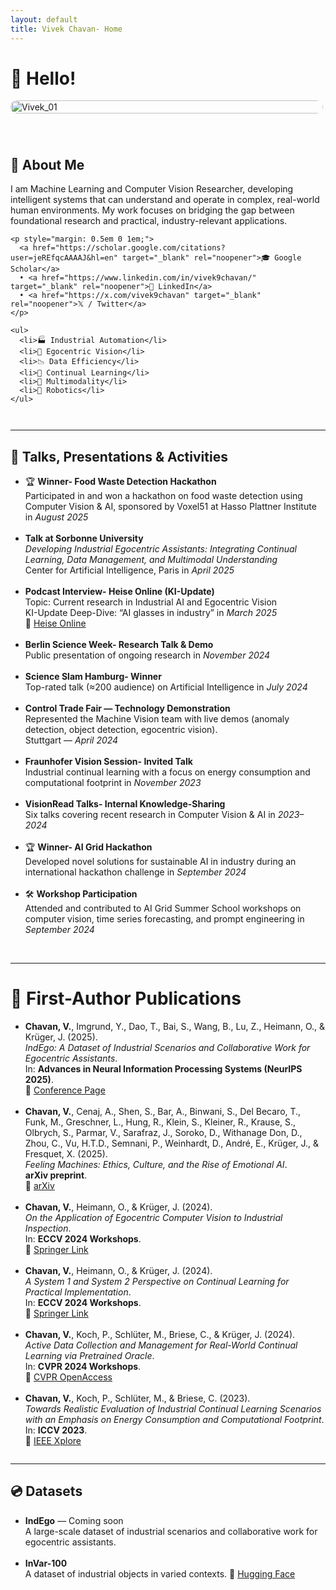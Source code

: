 ```yaml
---
layout: default
title: Vivek Chavan- Home
---
```


# 👋 Hello!


<div style="display: flex; align-items: flex-start; gap: 40px; flex-wrap: wrap;">

  <!-- Bigger photo column -->
  <div style="flex: 1; min-width: 400px; max-width: 500px;">
    <img src="https://github.com/user-attachments/assets/0c18923f-6d38-4312-ae43-9f4e4c7764ad" 
         alt="Vivek_01" 
         style="width: 100%; height: auto; border-radius: 12px;">
  </div>

  <div style="flex: 2; min-width: 300px;">
    <h2>🔬 About Me</h2>
    <p>
      I am Machine Learning and Computer Vision Researcher, developing intelligent systems that can understand and operate in complex, real-world human environments. My work focuses on bridging the gap between foundational research and practical, industry-relevant applications.
    </p>

    <p style="margin: 0.5em 0 1em;">
      <a href="https://scholar.google.com/citations?user=jeREfqcAAAAJ&hl=en" target="_blank" rel="noopener">🎓 Google Scholar</a>
      • <a href="https://www.linkedin.com/in/vivek9chavan/" target="_blank" rel="noopener">💼 LinkedIn</a>
      • <a href="https://x.com/vivek9chavan" target="_blank" rel="noopener">𝕏 / Twitter</a>
    </p>

    <ul>
      <li>🏭 Industrial Automation</li>
      <li>🎥 Egocentric Vision</li>
      <li>📉 Data Efficiency</li>
      <li>🧠 Continual Learning</li>
      <li>🔀 Multimodality</li>
      <li>🤖 Robotics</li>
    </ul>
  </div>

</div>

<hr style="margin: 2em 0;" />

## 🎤 Talks, Presentations & Activities

<ul>
    <li>
    🏆 <strong>Winner- Food Waste Detection Hackathon</strong><br />
    Participated in and won a hackathon on food waste detection using Computer Vision & AI,  
    sponsored by Voxel51 at Hasso Plattner Institute in <em>August 2025</em>
  </li>
  <br />
  
  <li>
    <strong>Talk at Sorbonne University</strong><br />
    <em>Developing Industrial Egocentric Assistants: Integrating Continual Learning, Data Management, and Multimodal Understanding</em><br />
    Center for Artificial Intelligence, Paris in <em>April 2025</em>
  </li>
  <br />

  <li>
    <strong>Podcast Interview- Heise Online (KI-Update)</strong><br />
    Topic: Current research in Industrial AI and Egocentric Vision<br />
    KI-Update Deep-Dive: “AI glasses in industry” in <em>March 2025</em><br />
    🔗 <a href="https://www.heise.de/news/KI-Update-Deep-Dive-KI-Brillen-helfen-in-der-Industrie-9670746.html" target="_blank" rel="noopener">Heise Online</a>
  </li>
  <br />

  <li>
    <strong>Berlin Science Week- Research Talk & Demo</strong><br />
    Public presentation of ongoing research in <em>November 2024</em>
  </li>
  <br />

  <li>
    <strong>Science Slam Hamburg- Winner</strong><br />
    Top-rated talk (≈200 audience) on Artificial Intelligence in <em>July 2024</em>
  </li>
  <br />

  <li>
    <strong>Control Trade Fair — Technology Demonstration</strong><br />
    Represented the Machine Vision team with live demos (anomaly detection, object detection, egocentric vision).<br />
    Stuttgart — <em>April 2024</em>
  </li>
  <br />

  <li>
    <strong>Fraunhofer Vision Session- Invited Talk</strong><br />
    Industrial continual learning with a focus on energy consumption and computational footprint in <em>November 2023</em>
  </li>
  <br />

  <li>
    <strong>VisionRead Talks- Internal Knowledge-Sharing</strong><br />
    Six talks covering recent research in Computer Vision & AI in <em>2023–2024</em>
  </li>
  <br />

  <li>
    🏆 <strong>Winner- AI Grid Hackathon</strong><br />
    Developed novel solutions for sustainable AI in industry during an international hackathon challenge in <em>September 2024</em>
  </li>
  <br />

  <li>
    🛠 <strong>Workshop Participation</strong><br />
    Attended and contributed to AI Grid Summer School workshops on computer vision, time series forecasting, and prompt engineering in <em>September 2024</em>
  </li>
  <br />


</ul>

<hr style="margin: 2em 0;" />

# 📄 First-Author Publications

<ul>
  <li>
    <strong>Chavan, V.</strong>, Imgrund, Y., Dao, T., Bai, S., Wang, B., Lu, Z., Heimann, O., & Krüger, J. (2025).<br />
    <em>IndEgo: A Dataset of Industrial Scenarios and Collaborative Work for Egocentric Assistants</em>.<br />
    In: <strong>Advances in Neural Information Processing Systems (NeurIPS 2025)</strong>.<br />
    🔗 <a href="https://neurips.cc/virtual/2025/poster/121501" target="_blank" rel="noopener">Conference Page</a>
  </li>
  <br />

  <li>
    <strong>Chavan, V.</strong>, Cenaj, A., Shen, S., Bar, A., Binwani, S., Del Becaro, T., Funk, M., Greschner, L., Hung, R., Klein, S., Kleiner, R., Krause, S., Olbrych, S., Parmar, V., Sarafraz, J., Soroko, D., Withanage Don, D., Zhou, C., Vu, H.T.D., Semnani, P., Weinhardt, D., André, E., Krüger, J., & Fresquet, X. (2025).<br />
    <em>Feeling Machines: Ethics, Culture, and the Rise of Emotional AI</em>.<br />
    <strong>arXiv preprint</strong>.<br />
    🔗 <a href="https://arxiv.org/abs/2506.12437" target="_blank" rel="noopener">arXiv</a>
  </li>
  <br />

  <li>
    <strong>Chavan, V.</strong>, Heimann, O., & Krüger, J. (2024).<br />
    <em>On the Application of Egocentric Computer Vision to Industrial Inspection</em>.<br />
    In: <strong>ECCV 2024 Workshops</strong>.<br />
    🔗 <a href="https://link.springer.com/chapter/10.1007/978-3-031-92805-5_1" target="_blank" rel="noopener">Springer Link</a>
  </li>
  <br />

  <li>
    <strong>Chavan, V.</strong>, Heimann, O., & Krüger, J. (2024).<br />
    <em>A System 1 and System 2 Perspective on Continual Learning for Practical Implementation</em>.<br />
    In: <strong>ECCV 2024 Workshops</strong>.<br />
    🔗 <a href="https://link.springer.com/chapter/10.1007/978-3-031-91578-9_25" target="_blank" rel="noopener">Springer Link</a>
  </li>
  <br />

  <li>
    <strong>Chavan, V.</strong>, Koch, P., Schlüter, M., Briese, C., & Krüger, J. (2024).<br />
    <em>Active Data Collection and Management for Real-World Continual Learning via Pretrained Oracle</em>.<br />
    In: <strong>CVPR 2024 Workshops</strong>.<br />
    🔗 <a href="https://openaccess.thecvf.com/content/CVPR2024W/CLVISION/html/Chavan_Active_Data_Collection_and_Management_for_Real-World_Continual_Learning_via_CVPRW_2024_paper.html" target="_blank" rel="noopener">CVPR OpenAccess</a>
  </li>
  <br />

  <li>
    <strong>Chavan, V.</strong>, Koch, P., Schlüter, M., & Briese, C. (2023).<br />
    <em>Towards Realistic Evaluation of Industrial Continual Learning Scenarios with an Emphasis on Energy Consumption and Computational Footprint</em>.<br />
    In: <strong>ICCV 2023</strong>.<br />
    🔗 <a href="https://www.computer.org/csdl/proceedings-article/iccv/2023/071800l1472/1TJiKOmxmJG" target="_blank" rel="noopener">IEEE Xplore</a>
  </li>
</ul>

<hr style="margin: 2em 0;" />

## 💿 Datasets

<ul>
  <li>
    <strong>IndEgo</strong> — Coming soon  
    <br />
    A large-scale dataset of industrial scenarios and collaborative work for egocentric assistants.  
  </li>
  <br />

  <li>
    <strong>InVar-100</strong>  
    <br />
    A dataset of industrial objects in varied contexts.  
    🔗 <a href="https://huggingface.co/datasets/vivek9chavan/InVar-100" target="_blank" rel="noopener">Hugging Face</a>
  </li>
</ul>
